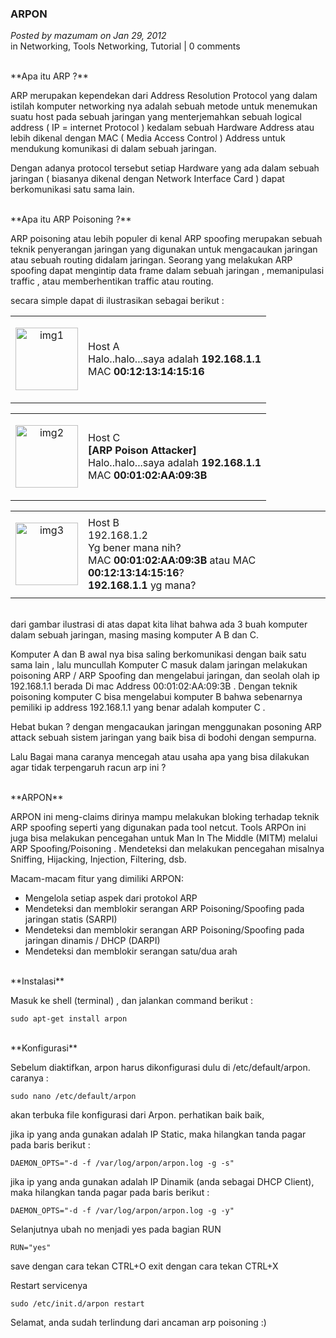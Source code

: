### **ARPON**
_Posted by mazumam on Jan 29, 2012_
<br>
in Networking, Tools Networking, Tutorial | 0 comments

<br>
**Apa itu ARP ?**

ARP merupakan kependekan dari Address Resolution Protocol yang dalam istilah komputer networking nya adalah sebuah metode untuk menemukan suatu host pada sebuah jaringan yang menterjemahkan sebuah logical address ( IP = internet Protocol ) kedalam sebuah Hardware Address atau lebih dikenal dengan MAC ( Media Access Control ) Address untuk mendukung komunikasi di dalam sebuah jaringan.

Dengan adanya protocol tersebut setiap Hardware yang ada dalam sebuah jaringan ( biasanya dikenal dengan Network Interface Card ) dapat berkomunikasi satu sama lain.


<br>
**Apa itu ARP Poisoning ?**

ARP poisoning atau lebih populer di kenal ARP spoofing merupakan sebuah teknik penyerangan jaringan yang digunakan untuk mengacaukan jaringan atau sebuah routing didalam jaringan. Seorang yang melakukan ARP spoofing dapat mengintip data frame dalam sebuah jaringan , memanipulasi traffic , atau memberhentikan traffic atau routing.

secara simple dapat di ilustrasikan sebagai berikut :
<div align="left">
    <table>
        <td>
            <p align="center">
                <img src="./posts/2012-01-29-arpon/images.jpeg" height="100px" alt="img1">
            </p>
        </td>
        <td>
            Host A 
            <br>
            Halo..halo...saya adalah <b>192.168.1.1</b>
            <br>
            MAC <b>00:12:13:14:15:16</b>
        </td>
    </table>
</div>

<div align="right">
    <table>
        <td>
            <p align="center">
                <img src="./posts/2012-01-29-arpon/images.jpeg" height="100px" alt="img2">
            </p>
        </td>
        <td>
            Host C
            <br>
            <b>[ARP Poison Attacker]</b>
            <br>
            Halo..halo...saya adalah <b>192.168.1.1</b>
            <br>
            MAC <b>00:01:02:AA:09:3B</b>
        </td>
    </table>
</div>

<div align="left">
<table>
        <td>
            <p align="center">
                <img src="./posts/2012-01-29-arpon/images.jpeg" height="100px" alt="img3">
            </p>
        </td>
        <td>
            Host B
            <br>
            192.168.1.2
            <br>
            Yg bener mana nih?
            <br>
            MAC <b>00:01:02:AA:09:3B</b> atau MAC <b>00:12:13:14:15:16</b>?
            <br>
            <b>192.168.1.1</b> yg mana?
        </td>
    </table>
</div>

<br>
dari gambar ilustrasi di atas dapat kita lihat bahwa ada 3 buah komputer dalam sebuah jaringan, masing masing komputer A B dan C.

Komputer A dan B awal nya bisa saling berkomunikasi dengan baik satu sama lain , lalu muncullah Komputer C masuk dalam jaringan melakukan poisoning ARP / ARP Spoofing dan mengelabui jaringan, dan seolah olah ip 192.168.1.1 berada Di mac Address 00:01:02:AA:09:3B . Dengan teknik poisoning komputer C bisa mengelabui komputer B bahwa sebenarnya pemiliki ip address 192.168.1.1 yang benar adalah komputer C .

Hebat bukan ? dengan mengacaukan jaringan menggunakan posoning ARP attack sebuah sistem jaringan yang baik bisa di bodohi dengan sempurna.

Lalu Bagai mana caranya mencegah atau usaha apa yang bisa dilakukan agar tidak terpengaruh racun arp ini ?

<br>
**ARPON**

ARPON ini meng-claims dirinya mampu melakukan bloking terhadap teknik ARP spoofing seperti yang digunakan pada tool netcut. Tools ARPOn ini juga bisa melakukan pencegahan untuk Man In The Middle (MITM) melalui ARP Spoofing/Poisoning . Mendeteksi dan melakukan pencegahan misalnya Sniffing, Hijacking, Injection, Filtering, dsb.

Macam-macam fitur yang dimiliki ARPON:

* Mengelola setiap aspek dari protokol ARP
* Mendeteksi dan memblokir serangan ARP Poisoning/Spoofing pada jaringan statis (SARPI)
* Mendeteksi dan memblokir serangan ARP Poisoning/Spoofing pada jaringan dinamis / DHCP (DARPI)
* Mendeteksi dan memblokir serangan satu/dua arah

<br>
**Instalasi**

Masuk ke shell (terminal) , dan jalankan command berikut :
```
sudo apt-get install arpon
```

<br>
**Konfigurasi**

Sebelum diaktifkan, arpon harus dikonfigurasi dulu di /etc/default/arpon. caranya :
```
sudo nano /etc/default/arpon
```

akan terbuka file konfigurasi dari Arpon. perhatikan baik baik,

jika ip yang anda gunakan adalah IP Static, maka hilangkan tanda pagar pada baris berikut :
```
DAEMON_OPTS="-d -f /var/log/arpon/arpon.log -g -s"
```

jika ip yang anda gunakan adalah IP Dinamik (anda sebagai DHCP Client), maka hilangkan tanda pagar pada baris berikut :
```
DAEMON_OPTS="-d -f /var/log/arpon/arpon.log -g -y"
```

Selanjutnya ubah no menjadi yes pada bagian RUN
```
RUN="yes"
```

save dengan cara tekan CTRL+O
exit dengan cara tekan CTRL+X

Restart servicenya
```
sudo /etc/init.d/arpon restart
```


Selamat, anda sudah terlindung dari ancaman arp poisoning :)